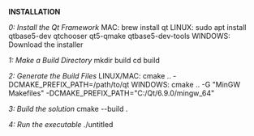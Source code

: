 **INSTALLATION**

*0: Install the Qt Framework*
MAC: brew install qt
LINUX: sudo apt install qtbase5-dev qtchooser qt5-qmake qtbase5-dev-tools
WINDOWS: Download the installer

*1: Make a Build Directory*
mkdir build
cd build

*2: Generate the Build Files*
LINUX/MAC: cmake .. -DCMAKE_PREFIX_PATH=/path/to/qt
WINDOWS: cmake .. -G "MinGW Makefiles" -DCMAKE_PREFIX_PATH="C:/Qt/6.9.0/mingw_64"

*3: Build the solution*
cmake --build .

*4: Run the executable*
./untitled
